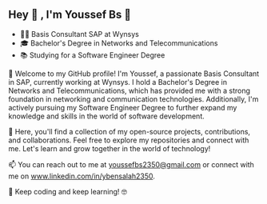 ## Hey :wave: , I'm Youssef Bs 🧔
- 👨‍💼 Basis Consultant SAP at Wynsys
- 🎓 Bachelor's Degree in Networks and Telecommunications
- 📚 Studying for a Software Engineer Degree

👋 Welcome to my GitHub profile! I'm Youssef, a passionate Basis Consultant in SAP, currently working at Wynsys. I hold a Bachelor's Degree in Networks and Telecommunications, which has provided me with a strong foundation in networking and communication technologies. Additionally, I'm actively pursuing my Software Engineer Degree to further expand my knowledge and skills in the world of software development.

🌟 Here, you'll find a collection of my open-source projects, contributions, and collaborations. Feel free to explore my repositories and connect with me. Let's learn and grow together in the world of technology!

📫 You can reach out to me at youssefbs2350@gmail.com or connect with me on www.linkedin.com/in/ybensalah2350.

🚀 Keep coding and keep learning! 🤓
